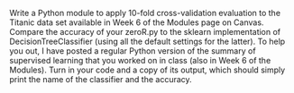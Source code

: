 Write a Python module to apply 10-fold cross-validation evaluation to the Titanic data set
available in Week 6 of the Modules page on Canvas. Compare the accuracy of your zeroR.py to the
sklearn implementation of DecisionTreeClassifier (using all the default settings for the latter). To
help you out, I have posted a regular Python version of the summary of supervised learning that you
worked on in class (also in Week 6 of the Modules). Turn in your code and a copy of its output, which
should simply print the name of the classifier and the accuracy.
